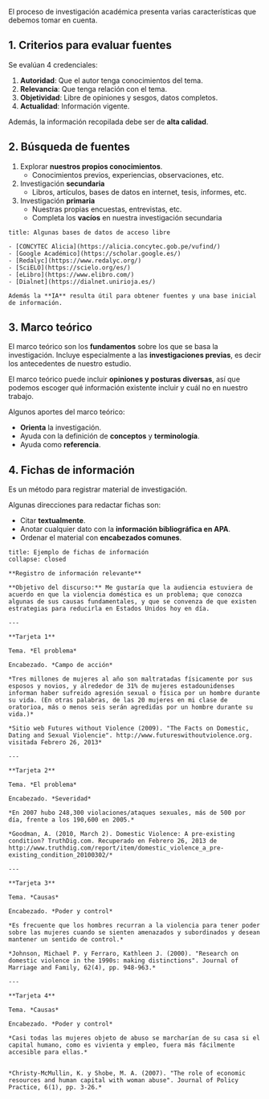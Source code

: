 El proceso de investigación académica presenta varias características que debemos tomar en cuenta.

## 1. Criterios para evaluar fuentes

Se evalúan 4 credenciales:

1. **Autoridad**: Que el autor tenga conocimientos del tema.
2. **Relevancia**: Que tenga relación con el tema.
3. **Objetividad**: Libre de opiniones y sesgos, datos completos.
4. **Actualidad**: Información vigente.

Además, la información recopilada debe ser de **alta calidad**.

## 2. Búsqueda de fuentes

1. Explorar **nuestros propios conocimientos**.
	- Conocimientos previos, experiencias, observaciones, etc.
2. Investigación **secundaria**
	- Libros, artículos, bases de datos en internet, tesis, informes, etc.
3. Investigación **primaria** 
	- Nuestras propias encuestas, entrevistas, etc.
	- Completa los **vacíos** en nuestra investigación secundaria

```ad-note
title: Algunas bases de datos de acceso libre

- [CONCYTEC Alicia](https://alicia.concytec.gob.pe/vufind/)
- [Google Académico](https://scholar.google.es/)
- [Redalyc](https://www.redalyc.org/)
- [SciELO](https://scielo.org/es/)
- [eLibro](https://www.elibro.com/)
- [Dialnet](https://dialnet.unirioja.es/)

Además la **IA** resulta útil para obtener fuentes y una base inicial de información.

```

## 3. Marco teórico

El marco teórico son los **fundamentos** sobre los que se basa la investigación. Incluye especialmente a las **investigaciones previas**, es decir los antecedentes de nuestro estudio.

El marco teórico puede incluir **opiniones y posturas diversas**, así que podemos escoger qué información existente incluir y cuál no en nuestro trabajo.

Algunos aportes del marco teórico:

- **Orienta** la investigación.
- Ayuda con la definición de **conceptos** y **terminología**.
- Ayuda como **referencia**.

## 4. Fichas de información

Es un método para registrar material de investigación.

Algunas direcciones para redactar fichas son:

- Citar **textualmente**.
- Anotar cualquier dato con la **información bibliográfica en APA**.
- Ordenar el material con **encabezados comunes**.

```ad-example
title: Ejemplo de fichas de información
collapse: closed

**Registro de información relevante**

**Objetivo del discurso:** Me gustaría que la audiencia estuviera de acuerdo en que la violencia doméstica es un problema; que conozca algunas de sus causas fundamentales, y que se convenza de que existen estrategias para reducirla en Estados Unidos hoy en día.

---

**Tarjeta 1**

Tema. *El problema*

Encabezado. *Campo de acción*

*Tres millones de mujeres al año son maltratadas físicamente por sus esposos y novios, y alrededor de 31% de mujeres estadounidenses informan haber sufreido agresión sexual o física por un hombre durante su vida. (En otras palabras, de las 20 mujeres en mi clase de oratorioa, más o menos seis serán agredidas por un hombre durante su vida.)*

*Sitio web Futures without Violence (2009). "The Facts on Domestic, Dating and Sexual Violencie". http://www.futureswithoutviolence.org. visitada Febrero 26, 2013*

---

**Tarjeta 2**

Tema. *El problema*

Encabezado. *Severidad*

*En 2007 hubo 248,300 violaciones/ataques sexuales, más de 500 por día, frente a los 190,600 en 2005.*

*Goodman, A. (2010, March 2). Domestic Violence: A pre-existing condition? TruthDig.com. Recuperado en Febrero 26, 2013 de http://www.truthdig.com/report/item/domestic_violence_a_pre-existing_condition_20100302/*

---

**Tarjeta 3**

Tema. *Causas*

Encabezado. *Poder y control*

*Es frecuente que los hombres recurran a la violencia para tener poder sobre las mujeres cuando se sienten amenazados y subordinados y desean mantener un sentido de control.*

*Johnson, Michael P. y Ferraro, Kathleen J. (2000). "Research on domestic violence in the 1990s: making distinctions". Journal of Marriage and Family, 62(4), pp. 948-963.*

---

**Tarjeta 4**

Tema. *Causas*

Encabezado. *Poder y control*

*Casi todas las mujeres objeto de abuso se marcharían de su casa si el capital humano, como es vivienta y empleo, fuera más fácilmente accesible para ellas.*


*Christy-McMullin, K. y Shobe, M. A. (2007). "The role of economic resources and human capital with woman abuse". Journal of Policy Practice, 6(1), pp. 3-26.*

```
